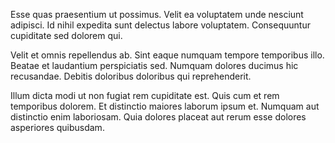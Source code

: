Esse quas praesentium ut possimus. Velit ea voluptatem unde nesciunt adipisci. Id nihil expedita sunt delectus labore voluptatem. Consequuntur cupiditate sed dolorem qui.
 Velit et omnis repellendus ab. Sint eaque numquam tempore temporibus illo. Beatae et laudantium perspiciatis sed. Numquam dolores ducimus hic recusandae. Debitis doloribus doloribus qui reprehenderit.
 Illum dicta modi ut non fugiat rem cupiditate est. Quis cum et rem temporibus dolorem. Et distinctio maiores laborum ipsum et. Numquam aut distinctio enim laboriosam. Quia dolores placeat aut rerum esse dolores asperiores quibusdam.